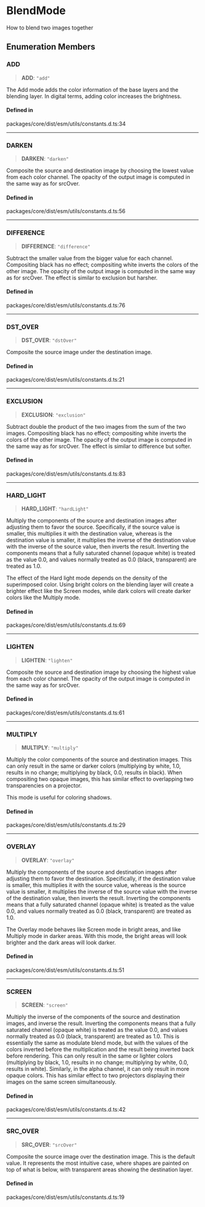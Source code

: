 # BlendMode

How to blend two images together

## Enumeration Members

### ADD

> **ADD**: `"add"`

The Add mode adds the color information of the base layers and the
blending layer. In digital terms, adding color increases the brightness.

#### Defined in

packages/core/dist/esm/utils/constants.d.ts:34

------------------------------------------------------------------------

### DARKEN

> **DARKEN**: `"darken"`

Composite the source and destination image by choosing the lowest value
from each color channel. The opacity of the output image is computed in
the same way as for srcOver.

#### Defined in

packages/core/dist/esm/utils/constants.d.ts:56

------------------------------------------------------------------------

### DIFFERENCE

> **DIFFERENCE**: `"difference"`

Subtract the smaller value from the bigger value for each channel.
Compositing black has no effect; compositing white inverts the colors of
the other image. The opacity of the output image is computed in the same
way as for srcOver. The effect is similar to exclusion but harsher.

#### Defined in

packages/core/dist/esm/utils/constants.d.ts:76

------------------------------------------------------------------------

### DST_OVER

> **DST_OVER**: `"dstOver"`

Composite the source image under the destination image.

#### Defined in

packages/core/dist/esm/utils/constants.d.ts:21

------------------------------------------------------------------------

### EXCLUSION

> **EXCLUSION**: `"exclusion"`

Subtract double the product of the two images from the sum of the two
images. Compositing black has no effect; compositing white inverts the
colors of the other image. The opacity of the output image is computed
in the same way as for srcOver. The effect is similar to difference but
softer.

#### Defined in

packages/core/dist/esm/utils/constants.d.ts:83

------------------------------------------------------------------------

### HARD_LIGHT

> **HARD_LIGHT**: `"hardLight"`

Multiply the components of the source and destination images after
adjusting them to favor the source. Specifically, if the source value is
smaller, this multiplies it with the destination value, whereas is the
destination value is smaller, it multiplies the inverse of the
destination value with the inverse of the source value, then inverts the
result. Inverting the components means that a fully saturated channel
(opaque white) is treated as the value 0.0, and values normally treated
as 0.0 (black, transparent) are treated as 1.0.

The effect of the Hard light mode depends on the density of the
superimposed color. Using bright colors on the blending layer will
create a brighter effect like the Screen modes, while dark colors will
create darker colors like the Multiply mode.

#### Defined in

packages/core/dist/esm/utils/constants.d.ts:69

------------------------------------------------------------------------

### LIGHTEN

> **LIGHTEN**: `"lighten"`

Composite the source and destination image by choosing the highest value
from each color channel. The opacity of the output image is computed in
the same way as for srcOver.

#### Defined in

packages/core/dist/esm/utils/constants.d.ts:61

------------------------------------------------------------------------

### MULTIPLY

> **MULTIPLY**: `"multiply"`

Multiply the color components of the source and destination images. This
can only result in the same or darker colors (multiplying by white, 1.0,
results in no change; multiplying by black, 0.0, results in black). When
compositing two opaque images, this has similar effect to overlapping
two transparencies on a projector.

This mode is useful for coloring shadows.

#### Defined in

packages/core/dist/esm/utils/constants.d.ts:29

------------------------------------------------------------------------

### OVERLAY

> **OVERLAY**: `"overlay"`

Multiply the components of the source and destination images after
adjusting them to favor the destination. Specifically, if the
destination value is smaller, this multiplies it with the source value,
whereas is the source value is smaller, it multiplies the inverse of the
source value with the inverse of the destination value, then inverts the
result. Inverting the components means that a fully saturated channel
(opaque white) is treated as the value 0.0, and values normally treated
as 0.0 (black, transparent) are treated as 1.0.

The Overlay mode behaves like Screen mode in bright areas, and like
Multiply mode in darker areas. With this mode, the bright areas will
look brighter and the dark areas will look darker.

#### Defined in

packages/core/dist/esm/utils/constants.d.ts:51

------------------------------------------------------------------------

### SCREEN

> **SCREEN**: `"screen"`

Multiply the inverse of the components of the source and destination
images, and inverse the result. Inverting the components means that a
fully saturated channel (opaque white) is treated as the value 0.0, and
values normally treated as 0.0 (black, transparent) are treated as 1.0.
This is essentially the same as modulate blend mode, but with the values
of the colors inverted before the multiplication and the result being
inverted back before rendering. This can only result in the same or
lighter colors (multiplying by black, 1.0, results in no change;
multiplying by white, 0.0, results in white). Similarly, in the alpha
channel, it can only result in more opaque colors. This has similar
effect to two projectors displaying their images on the same screen
simultaneously.

#### Defined in

packages/core/dist/esm/utils/constants.d.ts:42

------------------------------------------------------------------------

### SRC_OVER

> **SRC_OVER**: `"srcOver"`

Composite the source image over the destination image. This is the
default value. It represents the most intuitive case, where shapes are
painted on top of what is below, with transparent areas showing the
destination layer.

#### Defined in

packages/core/dist/esm/utils/constants.d.ts:19
